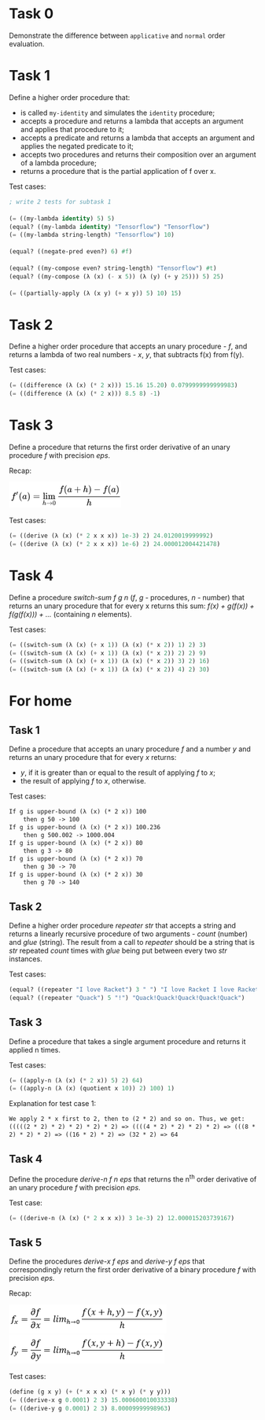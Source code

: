 # Task 0

Demonstrate the difference between `applicative` and `normal` order evaluation.

# Task 1

Define a higher order procedure that:

- is called `my-identity` and simulates the `identity` procedure;
- accepts a procedure and returns a lambda that accepts an argument and applies that procedure to it;
- accepts a predicate and returns a lambda that accepts an argument and applies the negated predicate to it;
- accepts two procedures and returns their composition over an argument of a lambda procedure;
- returns a procedure that is the partial application of f over x.

Test cases:

```lisp
; write 2 tests for subtask 1

(= ((my-lambda identity) 5) 5)
(equal? ((my-lambda identity) "Tensorflow") "Tensorflow")
(= ((my-lambda string-length) "Tensorflow") 10)

(equal? ((negate-pred even?) 6) #f)

(equal? ((my-compose even? string-length) "Tensorflow") #t)
(equal? ((my-compose (λ (x) (- x 5)) (λ (y) (+ y 25))) 5) 25)

(= ((partially-apply (λ (x y) (+ x y)) 5) 10) 15)
```

# Task 2

Define a higher order procedure that accepts an unary procedure - *f*, and returns a lambda of two real numbers - *x*, *y*, that subtracts f(x) from f(y).

Test cases:

```lisp
(= ((difference (λ (x) (* 2 x))) 15.16 15.20) 0.0799999999999983)
(= ((difference (λ (x) (* 2 x))) 8.5 8) -1)
```

# Task 3

Define a procedure that returns the first order derivative of an unary procedure *f* with precision *eps*.

Recap:

![Alt text](assets/first-derivative.png?raw=true "First Derivative")

Test cases:

```lisp
(= ((derive (λ (x) (* 2 x x x)) 1e-3) 2) 24.0120019999992)
(= ((derive (λ (x) (* 2 x x x)) 1e-6) 2) 24.000012004421478)
```

# Task 4

Define a procedure *switch-sum f g n* (*f*, *g* - procedures, *n* - number) that returns an unary procedure that for every x returns this sum: *f(x) + g(f(x)) + f(g(f(x))) +  ...* (containing *n* elements).

Test cases:

```lisp
(= ((switch-sum (λ (x) (+ x 1)) (λ (x) (* x 2)) 1) 2) 3)
(= ((switch-sum (λ (x) (+ x 1)) (λ (x) (* x 2)) 2) 2) 9)
(= ((switch-sum (λ (x) (+ x 1)) (λ (x) (* x 2)) 3) 2) 16)
(= ((switch-sum (λ (x) (+ x 1)) (λ (x) (* x 2)) 4) 2) 30)
```

# For home

## Task 1

Define a procedure that accepts an unary procedure *f* and a number *y* and returns an unary procedure that for every *x* returns:

- *y*, if it is greater than or equal to the result of applying *f* to *x*;
- the result of applying *f* to *x*, otherwise.

Test cases:

```text
If g is upper-bound (λ (x) (* 2 x)) 100
    then g 50 -> 100
If g is upper-bound (λ (x) (* 2 x)) 100.236
    then g 500.002 -> 1000.004
If g is upper-bound (λ (x) (* 2 x)) 80
    then g 3 -> 80
If g is upper-bound (λ (x) (* 2 x)) 70
    then g 30 -> 70
If g is upper-bound (λ (x) (* 2 x)) 30
    then g 70 -> 140
```

## Task 2

Define a higher order procedure *repeater str* that accepts a string and returns a linearly recursive procedure of two arguments - *count* (number) and *glue* (string). The result from a call to *repeater* should be a string that is *str* repeated *count* times with *glue* being put between every two *str* instances.

Test cases:

```lisp
(equal? ((repeater "I love Racket") 3 " ") "I love Racket I love Racket I love Racket")
(equal? ((repeater "Quack") 5 "!") "Quack!Quack!Quack!Quack!Quack")
```

## Task 3

Define a procedure that takes a single argument procedure and returns it applied n times.

Test cases:

```lisp
(= ((apply-n (λ (x) (* 2 x)) 5) 2) 64)
(= ((apply-n (λ (x) (quotient x 10)) 2) 100) 1)
```

Explanation for test case 1:

```text
We apply 2 * x first to 2, then to (2 * 2) and so on. Thus, we get: (((((2 * 2) * 2) * 2) * 2) * 2) => ((((4 * 2) * 2) * 2) * 2) => (((8 * 2) * 2) * 2) => ((16 * 2) * 2) => (32 * 2) => 64
```

## Task 4

Define the procedure *derive-n f n eps* that returns the n<sup>th</sup> order derivative of an unary procedure *f* with precision *eps*.

Test case:

```lisp
(= ((derive-n (λ (x) (* 2 x x x)) 3 1e-3) 2) 12.000015203739167)
```

## Task 5

Define the procedures *derive-x f eps* and *derive-y f eps* that correspondingly return the first order derivative of a binary procedure *f* with precision *eps*.

Recap:

![Alt text](assets/partial-x.png?raw=true "First Derivative X")
![Alt text](assets/partial-y.png?raw=true "First Derivative Y")

Test cases:

```lisp
(define (g x y) (+ (* x x x) (* x y) (* y y)))
(= ((derive-x g 0.0001) 2 3) 15.000600010033338)
(= ((derive-y g 0.0001) 2 3) 8.00009999998963)
```
